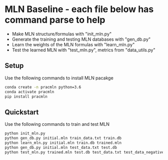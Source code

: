 # MLN Baseline - each file below has command parse to help
* Make MLN structure/formulas with "init_mln.py"
* Generate the training and testing MLN databases with "gen_db.py"
* Learn the weights of the MLN formulas with "learn_mln.py"
* Test the learned MLN with "test_mln.py", metrics from "data_utils.py"

## Setup
Use the following commands to install MLN pacakge
```bash
conda create -n pracmln python=3.6
conda activate pracmln
pip install pracmln
```

## Quickstart
Use the following commands to train and test MLN
```bash
python init_mln.py
python gen_db.py initial.mln train_data.txt train.db
python learn_mln.py initial.mln train.db trained.mln
python gen_db.py initial.mln test_data.txt test.db
python test_mln.py trained.mln test.db test_data.txt test_data_negative.txt
```

